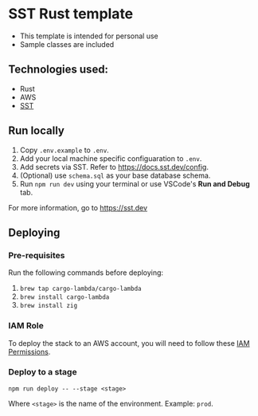 # SST Rust template

- This template is intended for personal use
- Sample classes are included

## Technologies used:

- Rust
- AWS
- [SST](https://sst.dev)

## Run locally

1. Copy `.env.example` to `.env`.
2. Add your local machine specific configuaration to `.env`.
3. Add secrets via SST. Refer to https://docs.sst.dev/config.
4. (Optional) use `schema.sql` as your base database schema.
5. Run `npm run dev` using your terminal or use VSCode's **Run and Debug** tab.

For more information, go to https://sst.dev

## Deploying

### Pre-requisites

Run the following commands before deploying:

1. `brew tap cargo-lambda/cargo-lambda`
2. `brew install cargo-lambda`
3. `brew install zig`

### IAM Role

To deploy the stack to an AWS account, you will need to follow these [IAM Permissions](https://docs.sst.dev/advanced/iam-credentials#iam-permissions).

### Deploy to a stage

`npm run deploy -- --stage <stage>`

Where `<stage>` is the name of the environment. Example: `prod`.
